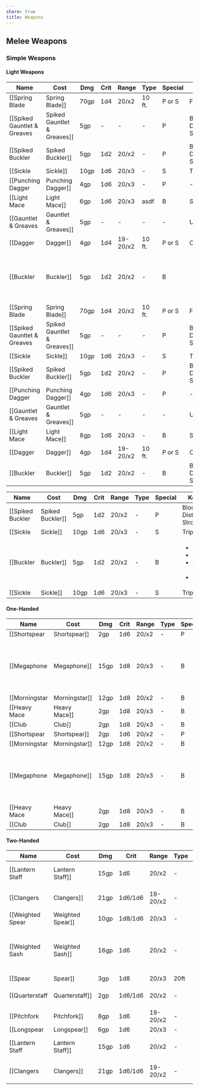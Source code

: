 ```yaml
---
share: true
title: Weapons
---
```


## Melee Weapons

### Simple Weapons

#### Light Weapons

| Name                          | Cost | Dmg | Crit     | Range  | Type   | Special                                                                           | Keywords                                      |
| ----------------------------- | ---- | --- | -------- | ------ | ------ | --------------------------------------------------------------------------------- | --------------------------------------------- |
| [[Spring Blade|Spring Blade]]              | 70gp | 1d4 | 20/x2    | 10 ft. | P or S | Folding                                                                           | Light, Blade, Throwing, Metal                 |
| [[Spiked Gauntlet & Greaves|Spiked Gauntlet & Greaves]] | 5gp  | \-  | \-       | \-     | P      | Blocking, Distracting, Strong                                                     | Light, Monastic, Metal                        |
| [[Spiked Buckler|Spiked Buckler]]            | 5gp  | 1d2 | 20/x2    | \-     | P      | Blocking, Distracting, Strong, Trip                                               | Shield, Light, Dueling, Metal                 |
| [[Sickle|Sickle]]                    | 10gp | 1d6 | 20/x3    | \-     | S      | Trip                                                                              | Light, Blade, Metal                           |
| [[Punching Dagger|Punching Dagger]]           | 4gp  | 1d6 | 20/x3    | \-     | P      | \-                                                                                | Light, Blade, Metal                           |
| [[Light Mace|Light Mace]]                | 6gp  | 1d6 | 20/x3    | asdf   | B      | Strong                                                                            | Light, Hammer, Metal                          |
| [[Gauntlet & Greaves|Gauntlet & Greaves]]        | 5gp  | \-  | \-       | \-     | \-     | Unarmed                                                                           | Light, Monastic, Metal                        |
| [[Dagger|Dagger]]                    | 4gp  | 1d4 | 19-20/x2 | 10 ft. | P or S | Concealed                                                                         | Light, Blade, Throwing, Metal                 |
| [[Buckler|Buckler]]                   | 5gp  | 1d2 | 20/x2    | \-     | B      | <ul><li>Blocking</li><li>Distracting</li><li>Strong-Weapon</li><li>Trip</li></ul> | Shield, Light, Dueling, Hammer, Wood or Metal |
| [[Spring Blade|Spring Blade]]              | 70gp | 1d4 | 20/x2    | 10 ft. | P or S | Folding                                                                           | Light, Blade, Throwing, Metal                 |
| [[Spiked Gauntlet & Greaves|Spiked Gauntlet & Greaves]] | 5gp  | \-  | \-       | \-     | P      | Blocking, Distracting, Strong                                                     | Light, Monastic, Metal                        |
| [[Sickle|Sickle]]                    | 10gp | 1d6 | 20/x3    | \-     | S      | Trip                                                                              | Light, Blade, Metal                           |
| [[Spiked Buckler|Spiked Buckler]]            | 5gp  | 1d2 | 20/x2    | \-     | P      | Blocking, Distracting, Strong                                                     | Shield, Light, Dueling, Metal                 |
| [[Punching Dagger|Punching Dagger]]           | 4gp  | 1d6 | 20/x3    | \-     | P      | \-                                                                                | Light, Blade, Metal                           |
| [[Gauntlet & Greaves|Gauntlet & Greaves]]        | 5gp  | \-  | \-       | \-     | \-     | Unarmed                                                                           | Light, Monastic, Metal                        |
| [[Light Mace|Light Mace]]                | 8gp  | 1d6 | 20/x3    | \-     | B      | Strong                                                                            | Light, Hammer, Metal                          |
| [[Dagger|Dagger]]                    | 4gp  | 1d4 | 19-20/x2 | 10 ft. | P or S | Concealed                                                                         | Light, Blade, Throwing, Metal                 |
| [[Buckler|Buckler]]                   | 5gp  | 1d2 | 20/x2    | \-     | B      | Blocking, Distracting, Strong                                                     | Shield, Light, Dueling, Hammer, Wood or Metal |


| Name               | Cost | Dmg | Crit  | Range | Type | Special                                                                           | Keywords                                      |
| ------------------ | ---- | --- | ----- | ----- | ---- | --------------------------------------------------------------------------------- | --------------------------------------------- |
| [[Spiked Buckler|Spiked Buckler]] | 5gp  | 1d2 | 20/x2 | \-    | P    | Blocking, Distracting, Strong, Trip                                               | Shield, Light, Dueling, Metal                 |
| [[Sickle|Sickle]]         | 10gp | 1d6 | 20/x3 | \-    | S    | Trip                                                                              | Light, Blade, Metal                           |
| [[Buckler|Buckler]]        | 5gp  | 1d2 | 20/x2 | \-    | B    | <ul><li>Blocking</li><li>Distracting</li><li>Strong-Weapon</li><li>Trip</li></ul> | Shield, Light, Dueling, Hammer, Wood or Metal |
| [[Sickle|Sickle]]         | 10gp | 1d6 | 20/x3 | \-    | S    | Trip                                                                              | Light, Blade, Metal                           |




#### One-Handed
| Name            | Cost | Dmg | Crit  | Range | Type | Special                                                        | Keywords                                     |
| --------------- | ---- | --- | ----- | ----- | ---- | -------------------------------------------------------------- | -------------------------------------------- |
| [[Shortspear|Shortspear]]  | 2gp  | 1d6 | 20/x2 | \-    | P    | brace                                                          | Balanced, Spear, Throwing, Wood              |
| [[Megaphone|Megaphone]]   | 15gp | 1d8 | 20/x3 | \-    | B    | Concussive, Nonlethal, Tool (Perform: Comedy, Oratory or Sing) | Balanced, Hammer, Performance, Wood or Metal |
| [[Morningstar|Morningstar]] | 12gp | 1d8 | 20/x2 | \-    | B    | \-                                                             | Balanced, Hammer, Metal                      |
| [[Heavy Mace|Heavy Mace]]  | 2gp  | 1d8 | 20/x3 | \-    | B    | Nonlethal                                                      | Balanced, Hammer, Wood                       |
| [[Club|Club]]        | 2gp  | 1d8 | 20/x3 | \-    | B    | Nonlethal                                                      | Balanced, Hammer, Wood                       |
| [[Shortspear|Shortspear]]  | 2gp  | 1d6 | 20/x2 | \-    | P    | brace                                                          | Balanced, Spear, Throwing, Wood              |
| [[Morningstar|Morningstar]] | 12gp | 1d8 | 20/x2 | \-    | B    | \-                                                             | Balanced, Hammer, Metal                      |
| [[Megaphone|Megaphone]]   | 15gp | 1d8 | 20/x3 | \-    | B    | Concussive, Nonlethal, Tool (Perform: Comedy, Oratory or Sing) | Balanced, Hammer, Performance, Wood or Metal |
| [[Heavy Mace|Heavy Mace]]  | 2gp  | 1d8 | 20/x3 | \-    | B    | Nonlethal                                                      | Balanced, Hammer, Wood                       |
| [[Club|Club]]        | 2gp  | 1d8 | 20/x3 | \-    | B    | Nonlethal                                                      | Balanced, Hammer, Wood                       |


#### Two-Handed
| Name               | Cost | Dmg     | Crit     | Range | Type | Special                                                        | Keywords                                 |
| ------------------ | ---- | ------- | -------- | ----- | ---- | -------------------------------------------------------------- | ---------------------------------------- |
| [[Lantern Staff|Lantern Staff]]  | 15gp | 1d6     | 20/x2    | \-    | B    | Blocking, counterbalance, nonlethal                            | Balanced, Hammer, Monastic, Wood         |
| [[Clangers|Clangers]]       | 21gp | 1d6/1d6 | 19-20/x2 | \-    | S    | Attached, Tool (Perform: Percussion)                           | Double, Blade, Light, Metal, Performance |
| [[Weighted Spear|Weighted Spear]] | 10gp | 1d8/1d6 | 20/x3    | \-    | P/B  | Double, Brace                                                  | Heavy, Spear, Wood                       |
| [[Weighted Sash|Weighted Sash]]  | 16gp | 1d6     | 20/x2    | \-    | B    | Concealed, Concussive, Nonlethal, Reach, Tool (Perform: Dance) | Balanced, Performance                    |
| [[Spear|Spear]]          | 3gp  | 1d8     | 20/x3    | 20ft  | P    | Brace                                                          | Balanced, Spear, Throwing, Wood          |
| [[Quarterstaff|Quarterstaff]]   | 2gp  | 1d6/1d6 | 20/x2    | \-    | B    | double, blocking, nonlethal                                    | Balanced, Monastic, Wood                 |
| [[Pitchfork|Pitchfork]]      | 8gp  | 1d6     | 19-20/x2 | \-    | P    | Brace, Reach, Tool, Strong                                     | Heavy, Polearm, Metal                    |
| [[Longspear|Longspear]]      | 6gp  | 1d6     | 20/x3    | \-    | P    | Brace, Reach                                                   | Balanced, Spear, Polearm, Wood           |
| [[Lantern Staff|Lantern Staff]]  | 15gp | 1d6     | 20/x2    | \-    | B    | Blocking, counterbalance, nonlethal                            | Balanced, Hammer, Monastic, Wood         |
| [[Clangers|Clangers]]       | 21gp | 1d6/1d6 | 19-20/x2 | \-    | S    | Attached, Tool (Perform: Percussion)                           | Double, Blade, Light, Metal, Performance |
